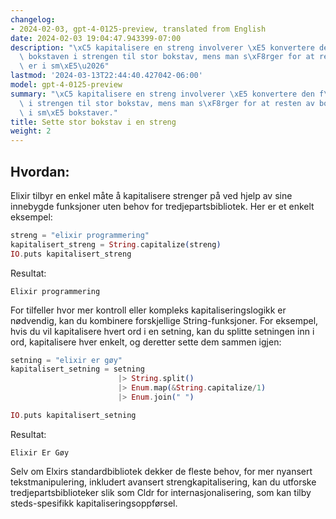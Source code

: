 ```yaml
---
changelog:
- 2024-02-03, gpt-4-0125-preview, translated from English
date: 2024-02-03 19:04:47.943399-07:00
description: "\xC5 kapitalisere en streng involverer \xE5 konvertere den f\xF8rste\
  \ bokstaven i strengen til stor bokstav, mens man s\xF8rger for at resten av bokstavene\
  \ er i sm\xE5\u2026"
lastmod: '2024-03-13T22:44:40.427042-06:00'
model: gpt-4-0125-preview
summary: "\xC5 kapitalisere en streng involverer \xE5 konvertere den f\xF8rste bokstaven\
  \ i strengen til stor bokstav, mens man s\xF8rger for at resten av bokstavene er\
  \ i sm\xE5 bokstaver."
title: Sette stor bokstav i en streng
weight: 2
---
```


## Hvordan:
Elixir tilbyr en enkel måte å kapitalisere strenger på ved hjelp av sine innebygde funksjoner uten behov for tredjepartsbibliotek. Her er et enkelt eksempel:

```elixir
streng = "elixir programmering"
kapitalisert_streng = String.capitalize(streng)
IO.puts kapitalisert_streng
```

Resultat:

```
Elixir programmering
```

For tilfeller hvor mer kontroll eller kompleks kapitaliseringslogikk er nødvendig, kan du kombinere forskjellige String-funksjoner. For eksempel, hvis du vil kapitalisere hvert ord i en setning, kan du splitte setningen inn i ord, kapitalisere hver enkelt, og deretter sette dem sammen igjen:

```elixir
setning = "elixir er gøy"
kapitalisert_setning = setning 
                        |> String.split() 
                        |> Enum.map(&String.capitalize/1) 
                        |> Enum.join(" ")

IO.puts kapitalisert_setning
```

Resultat:

```
Elixir Er Gøy
```

Selv om Elxirs standardbibliotek dekker de fleste behov, for mer nyansert tekstmanipulering, inkludert avansert strengkapitalisering, kan du utforske tredjepartsbiblioteker slik som Cldr for internasjonalisering, som kan tilby steds-spesifikk kapitaliseringsoppførsel.
